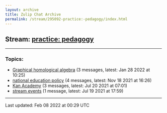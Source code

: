 ```yaml
---
layout: archive
title: Zulip Chat Archive
permalink: /stream/295092-practice:-pedagogy/index.html
---
```


## Stream: [practice: pedagogy](https://mattecapu.github.io/ct-zulip-archive/stream/295092-practice:-pedagogy/index.html)
---

### Topics:

* [Graphical homological algebra](topic/Graphical.20homological.20algebra.html) (3 messages, latest: Jan 28 2022 at 10:25)
* [national education policy](topic/national.20education.20policy.html) (4 messages, latest: Nov 18 2021 at 16:26)
* [Kan Academy](topic/Kan.20Academy.html) (3 messages, latest: Jul 20 2021 at 07:01)
* [stream events](topic/stream.20events.html) (1 message, latest: Jul 19 2021 at 17:59)

<hr><p>Last updated: Feb 08 2022 at 00:29 UTC</p>